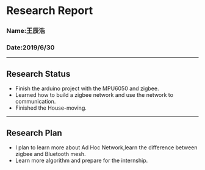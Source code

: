 # Research Report
### Name:王辰浩
### Date:2019/6/30

* * *

## Research Status
- Finish the arduino project with the MPU6050 and zigbee.
- Learned how to build a zigbee network and use the network to communication.
- Finished the House-moving.

* * *

## Research Plan
- I plan to learn more about Ad Hoc Network,learn the difference between zigbee and Bluetooth mesh.
- Learn more algorithm and prepare for the internship.